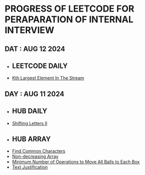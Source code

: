 # PROGRESS OF LEETCODE FOR PERAPARATION OF INTERNAL INTERVIEW

## DAT : AUG 12 2024
- ## LEETCODE DAILY
- [Kth Largest Element In The Stream](Kth_Largest_Element_In_The_Stream.py)

## DAY : AUG 11 2024
- ## HUB DAILY
- [Shifting Letters II](Shifting_Letters_II.py)
- ## HUB ARRAY 
- [Find Common Characters](Find_Common_Characters.py)
- [Non-decreasing Array](Non-decreasing_Array.py)
- [Minimum Number of Operations to Move All Balls to Each Box](Minimum_Number_of_Operations_to_Move_All_Balls_to_Each_Box.py)
- [Text Justification](Text_Justification.py)